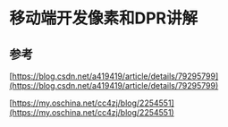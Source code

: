 # 移动端开发像素和DPR讲解

## 参考
[https://blog.csdn.net/a419419/article/details/79295799](https://blog.csdn.net/a419419/article/details/79295799)

[https://my.oschina.net/cc4zj/blog/2254551](https://my.oschina.net/cc4zj/blog/2254551)

